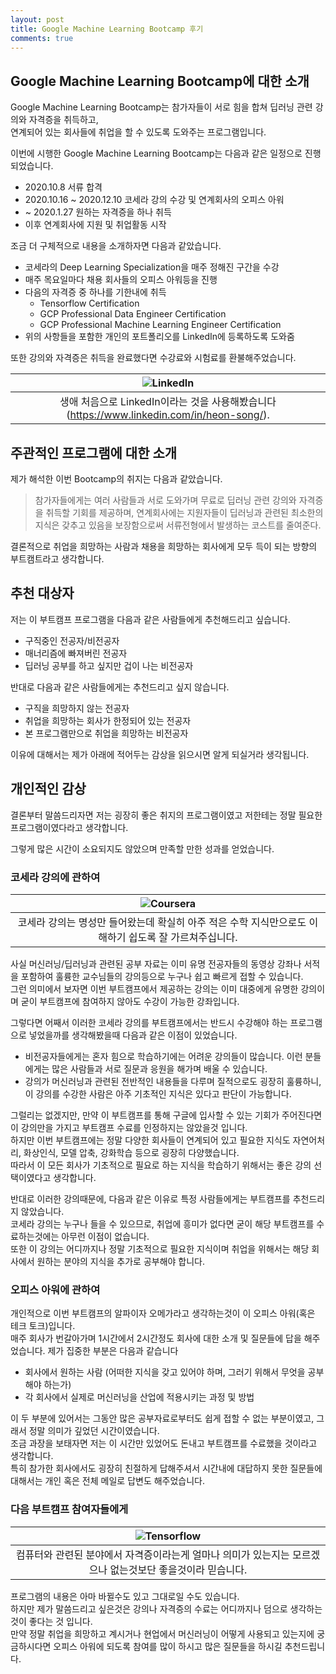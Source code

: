 ```yaml
---
layout: post
title: Google Machine Learning Bootcamp 후기
comments: true
---
```


## Google Machine Learning Bootcamp에 대한 소개

Google Machine Learning Bootcamp는 참가자들이 서로 힘을 합쳐 딥러닝 관련 강의와 자격증을 취득하고,  
연계되어 있는 회사들에 취업을 할 수 있도록 도와주는 프로그램입니다.

이번에 시행한 Google Machine Learning Bootcamp는 다음과 같은 일정으로 진행되었습니다.

* 2020.10.8 서류 합격
* 2020.10.16 ~ 2020.12.10 코세라 강의 수강 및 연계회사의 오피스 아워
* ~ 2020.1.27 원하는 자격증을 하나 취득
* 이후 연계회사에 지원 및 취업활동 시작

조금 더 구체적으로 내용을 소개하자면 다음과 같았습니다.

* 코세라의 Deep Learning Specialization을 매주 정해진 구간을 수강
* 매주 목요일마다 채용 회사들의 오피스 아워등을 진행
* 다음의 자격증 중 하나를 기한내에 취득
  * Tensorflow Certification
  * GCP Professional Data Engineer Certification
  * GCP Professional Machine Learning Engineer Certification
* 위의 사항들을 포함한 개인의 포트폴리오를 LinkedIn에 등록하도록 도와줌

또한 강의와 자격증은 취득을 완료했다면 수강료와 시험료를 환불해주었습니다.

| ![LinkedIn](https://i.imgur.com/MuaTqxk.png) | 
|:--:| 
| 생애 처음으로 LinkedIn이라는 것을 사용해봤습니다 (https://www.linkedin.com/in/heon-song/). |

## 주관적인 프로그램에 대한 소개

제가 해석한 이번 Bootcamp의 취지는 다음과 같았습니다.

> 참가자들에게는 여러 사람들과 서로 도와가며 무료로 딥러닝 관련 강의와 자격증을 취득할 기회를 제공하며, 연계회사에는 지원자들이 딥러닝과 관련된 최소한의 지식은 갖추고 있음을 보장함으로써 서류전형에서 발생하는 코스트를 줄여준다.

결론적으로 취업을 희망하는 사람과 채용을 희망하는 회사에게 모두 득이 되는 방향의 부트캠트라고 생각합니다.

## 추천 대상자

저는 이 부트캠프 프로그램을 다음과 같은 사람들에게 추천해드리고 싶습니다.

* 구직중인 전공자/비전공자
* 매너리즘에 빠져버린 전공자
* 딥러닝 공부를 하고 싶지만 겁이 나는 비전공자

반대로 다음과 같은 사람들에게는 추천드리고 싶지 않습니다.

* 구직을 희망하지 않는 전공자
* 취업을 희망하는 회사가 한정되어 있는 전공자
* 본 프로그램만으로 취업을 희망하는 비전공자

이유에 대해서는 제가 아래에 적어두는 감상을 읽으시면 알게 되실거라 생각됩니다.

## 개인적인 감상

결론부터 말씀드리자면 저는 굉장히 좋은 취지의 프로그램이였고 저한테는 정말 필요한 프로그램이였다라고 생각합니다.  

그렇게 많은 시간이 소요되지도 않았으며 만족할 만한 성과를 얻었습니다.

### 코세라 강의에 관하여

| ![Coursera](https://i.imgur.com/ssBsEFz.png) | 
|:--:| 
| 코세라 강의는 명성만 들어왔는데 확실히 아주 적은 수학 지식만으로도 이해하기 쉽도록 잘 가르쳐주십니다. |

사실 머신러닝/딥러닝과 관련된 공부 자료는 이미 유명 전공자들의 동영상 강좌나 서적을 포함하여 훌륭한 교수님들의 강의등으로 누구나 쉽고 빠르게 접할 수 있습니다.  
그런 의미에서 보자면 이번 부트캠프에서 제공하는 강의는 이미 대중에게 유명한 강의이며 굳이 부트캠프에 참여하지 않아도 수강이 가능한 강좌입니다.  

그렇다면 어째서 이러한 코세라 강의를 부트캠프에서는 반드시 수강해야 하는 프로그램으로 넣었을까를 생각해봤을때 다음과 같은 이점이 있었습니다.

* 비전공자들에게는 혼자 힘으로 학습하기에는 어려운 강의들이 많습니다. 이런 분들에게는 많은 사람들과 서로 질문과 응원을 해가며 배울 수 있습니다.
* 강의가 머신러닝과 관련된 전반적인 내용들을 다루며 질적으로도 굉장히 훌륭하니, 이 강의를 수강한 사람은 아주 기초적인 지식은 있다고 판단이 가능합니다.

그럴리는 없겠지만, 만약 이 부트캠프를 통해 구글에 입사할 수 있는 기회가 주어진다면 이 강의만을 가지고 부트캠프 수료를 인정하지는 않았을것 입니다.  
하지만 이번 부트캠프에는 정말 다양한 회사들이 연계되어 있고 필요한 지식도 자연어처리, 화상인식, 모델 압축, 강화학습 등으로 굉장히 다양했습니다.  
따라서 이 모든 회사가 기초적으로 필요로 하는 지식을 학습하기 위해서는 좋은 강의 선택이였다고 생각합니다.  

반대로 이러한 강의때문에, 다음과 같은 이유로 특정 사람들에게는 부트캠프를 추천드리지 않았습니다.  
코세라 강의는 누구나 들을 수 있으므로, 취업에 흥미가 없다면 굳이 해당 부트캠프를 수료하는것에는 아무런 이점이 없습니다.  
또한 이 강의는 어디까지나 정말 기초적으로 필요한 지식이며 취업을 위해서는 해당 회사에서 원하는 분야의 지식을 추가로 공부해야 합니다. 

### 오피스 아워에 관하여

개인적으로 이번 부트캠프의 알파이자 오메가라고 생각하는것이 이 오피스 아워(혹은 테크 토크)입니다.  
매주 회사가 번갈아가며 1시간에서 2시간정도 회사에 대한 소개 및 질문들에 답을 해주었습니다. 제가 집중한 부분은 다음과 같습니다

* 회사에서 원하는 사람 (어떠한 지식을 갖고 있어야 하며, 그러기 위해서 무엇을 공부해야 하는가)
* 각 회사에서 실제로 머신러닝을 산업에 적용시키는 과정 및 방법

이 두 부분에 있어서는 그동안 많은 공부자료로부터도 쉽게 접할 수 없는 부분이였고, 그래서 정말 의미가 깊었던 시간이였습니다.  
조금 과장을 보태자면 저는 이 시간만 있었어도 돈내고 부트캠프를 수료했을 것이라고 생각합니다.  
특히 참가한 회사에서도 굉장히 친절하게 답해주셔서 시간내에 대답하지 못한 질문들에 대해서는 개인 혹은 전체 메일로 답변도 해주었습니다.

### 다음 부트캠프 참여자들에게

| ![Tensorflow](https://i.imgur.com/CbOwFYp.png) | 
|:--:| 
| 컴퓨터와 관련된 분야에서 자격증이라는게 얼마나 의미가 있는지는 모르겠으나 없는것보단 좋을것이라 믿습니다. |

프로그램의 내용은 아마 바뀔수도 있고 그대로일 수도 있습니다.  
하지만 제가 말씀드리고 싶은것은 강의나 자격증의 수료는 어디까지나 덤으로 생각하는 것이 좋다는 것 입니다.  
만약 정말 취업을 희망하고 계시거나 현업에서 머신러닝이 어떻게 사용되고 있는지에 궁금하시다면 오피스 아워에 되도록 참여를 많이 하시고 많은 질문들을 하시길 추천드립니다.